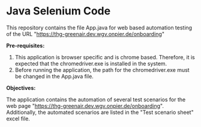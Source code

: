 # Java Selenium Code

This repository contains the file App.java for web based automation testing of the URL "https://thg-greenair.dev.wgv.onpier.de/onboarding"

**Pre-requisites:**

1. This application is browser specific and is chrome based. Therefore, it is expected that the chromedriver.exe is installed in the system.
2. Before running the application, the path for the chromedriver.exe must be changed in the App.java file.

**Objectives:**

The application contains the automation of several test scenarios for the web page "https://thg-greenair.dev.wgv.onpier.de/onboarding".
Additionally, the automated scenarios are listed in the "Test scenario sheet" excel file.

